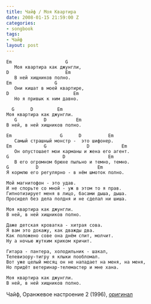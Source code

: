 ```yaml
---
title: Чайф / Моя Квартира
date: 2008-01-15 21:59:00 Z
categories:
- songbook
tags:
- Чайф
layout: post
---
```


	Em                    G
	   Моя квартира как джунгли,
	D                     Em
	   В ней хищников полно.
	Em                G
	   Они кишат в моей квартире,
	D                        Em
	   Но я привык к ним давно.
	
	  G      D         Em
	Моя квартира как джунгли.
	   G          D           Em
	В ней, в ней хищников полно.
	
	Em                  G      D          Em
	   Самый страшный монстр -  это шифонер.
	Em            G               D            Em
	   Он опустошает мои карманы и жена его агент.
	G                    D                Em
	   В его огромном брюхе пыльно и темно, темно.
	G          D                      Em
	Я кормлю его регулярно - в нём шмоток полно.
	
	Мой магнитофон - это удав.
	И не спорьте со мной - уж в этом то я прав.
	Гипнотизирует меня в лицо, басами дыша, дыша.
	Просидел без дела полдня и не сделал ни шиша.
	
	Моя квартира как джунгли.
	В ней, в ней хищников полно.
	
	Даже детская кроватка - хитрая сова.
	Я вам это докажу, как дважды два.
	Как положено сове она днём спит, молчит.
	Ну а ночью жутким криком кричит.
	
	Гитара - пантера, холодильник - шакал,
	Телевизору-тигру я клыки пообломал.
	Вот уже целый месяц он не нападает на меня, на меня,
	Но придёт ветеринар-телемастер и мне хана.
	
	Моя квартира как джунгли.
	В ней, в ней хищников полно.

Чайф, Оранжевое настроение 2 (1996), [оригинал](http://chaif.ru/new/albums/list/13/175)

